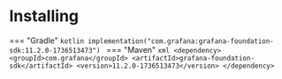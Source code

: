 # Installing

=== "Gradle"
    ```kotlin
    implementation("com.grafana:grafana-foundation-sdk:11.2.0-1736513473")
    ```
=== "Maven"
    ```xml
    <dependency>
        <groupId>com.grafana</groupId>
        <artifactId>grafana-foundation-sdk</artifactId>
        <version>11.2.0-1736513473</version>
    </dependency>
    ```
